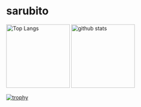 # sarubito

<!--
**sarubito/sarubito** is a ✨ _special_ ✨ repository because its `README.md` (this file) appears on your GitHub profile.

Here are some ideas to get you started:

- 🔭 I’m currently working on ...
- 🌱 I’m currently learning ...
- 👯 I’m looking to collaborate on ...
- 🤔 I’m looking for help with ...
- 💬 Ask me about ...
- 📫 How to reach me: ...
- 😄 Pronouns: ...
- ⚡ Fun fact: ...
-->

<p align="left"> 
  <img alt="Top Langs" height="170px" src="https://github-readme-stats.vercel.app/api/top-langs/?username=sarubito&layout=compact&show_icons=true&theme=onedark" />
  <img alt="github stats" height="170px" src="https://github-readme-stats.vercel.app/api?username=sarubito&theme=onedark&show_icons=ture" />
</p>

[![trophy](https://github-profile-trophy.vercel.app/?username=sarubito)](https://github.com/ryo-ma/github-profile-trophy)

